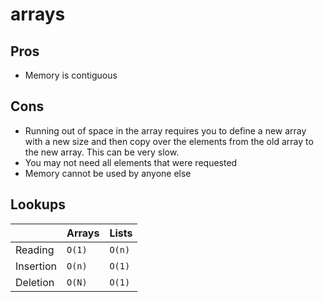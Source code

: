 # arrays

## Pros

- Memory is contiguous

## Cons

- Running out of space in the array requires you to define a new array with a new size and then copy over the elements from the old array to the new array. This can be very slow.
- You may not need all elements that were requested
- Memory cannot be used by anyone else



## Lookups

|           | Arrays | Lists  |
| --------- | ------ | ------ |
| Reading   | `O(1)` | `O(n)` |
| Insertion | `O(n)` | `O(1)` |
| Deletion  | `O(N)` | `O(1)` |


